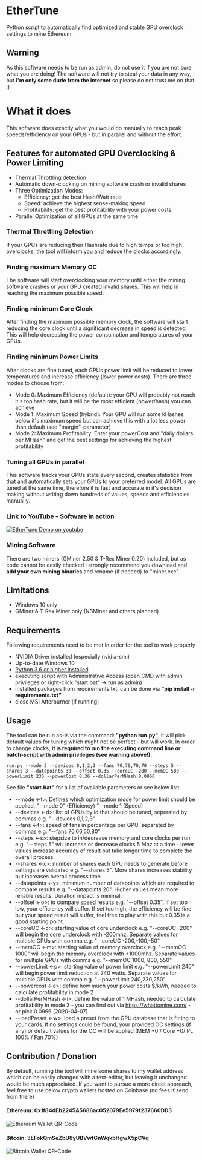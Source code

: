 # EtherTune
Python script to automatically find optimized and stable GPU overclock settings to mine Ethereum.


## Warning
As this software needs to be run as admin, do not use it if you are not sure what you are doing! The software will not try to steal your data in any way, but **i'm only some dude from the internet** so please do not trust me on that :)


# What it does
This software does exactly what you would do manually to reach peak speeds/efficiency on your GPUs - but in parallel and without the effort.

## Features for automated GPU Overclocking & Power Limiting
* Thermal Throttling detection
* Automatic down-clocking on mining software crash or invalid shares
* Three Optimization Modes: 
    * Efficiency: get the best Hash/Watt ratio
    * Speed: achieve the highest sense-making speed
    * Profitability: get the best profitability with your power costs
* Parallel Optimization of all GPUs at the same time

### Thermal Throttling Detection
If your GPUs are reducing their Hashrate due to high temps or too high overclocks, the tool will inform you and reduce the clocks accordingly.

### Finding maximum Memory OC
The software will start overclocking your memory until either the mining software crashes or your GPU created invalid shares. This will help in reaching the maximum possible speed.

### Finding minimum Core Clock
After finding the maximum possible memory clock, the software will start reducing the core clock until a significant decrease in speed is detected. This will help decreasing the power consumption and temperatures of your GPUs.

### Finding minimum Power Limits
After clocks are fine tuned, each GPUs power limit will be reduced to lower temperatures and increase efficiency (lower power costs). There are three modes to choose from:
* Mode 0: Maximum Efficiency (default): your GPU will probably not reach it's top hash rate, but it will be the most efficient (power/hash) you can achieve
* Mode 1: Maximum Speed (hybrid): Your GPU will run some kHashes below it's maximum speed but can achieve this with a lot less power than default (see "margin"-parameter)
* Mode 2: Maximum Profitability: Enter your powerCost and "daily dollars per MHash" and get the best settings for achieving the highest profitability

### Tuning all GPUs in parallel
This software tracks your GPUs state every second, creates statistics from that and automatically sets your GPUs to your preferred model. All GPUs are tuned at the same time, therefore it is fast and accurate in it's decision making without writing down hundreds of values, speeds and efficiencies manually.

### Link to YouTube - Software in action
[![EtherTune Demo on youtube](https://img.youtube.com/vi/tJo8EarZyzM/0.jpg)](https://www.youtube.com/watch?v=tJo8EarZyzM)

### Mining Software
There are two miners (GMiner 2.50 & T-Rex Miner 0.20) included, but as code cannot be easily checked i strongly recommend you download and **add your own mining binaries** and rename (if needed) to "miner.exe".

## Limitations
- Windows 10 only
- GMiner & T-Rex Miner only (NBMiner and others planned)

## Requirements
Following requirements need to be met in order for the tool to work properly
- NVIDIA Driver installed (especially nvidia-smi)
- Up-to-date Windows 10
- [Python 3.6 or higher installed](https://www.python.org/downloads/)
- executing script with Administrative Access (open CMD with admin privileges or right-click "start.bat" -> run as admin)
- installed packages from requirements.txt, can be done via **"pip install -r requirements.txt"**
- close MSI Afterburner (if running)

## Usage
The tool can be run as-is via the command: **"python run.py"**, it will pick default values for tuning which might not be perfect - but will work. In order to change clocks, **it is required to run the executing command line or batch-script with admin privileges (see warning above!).**
```
run.py --mode 2 --devices 0,1,2,3 --fans 70,70,70,70 --steps 5 --shares 3 --datapoints 30 --offset 0.35 --coreUC -200 --memOC 500 --powerLimit 235 --powerCost 0.36 --dollarPerMHash 0.0966
```

See file **"start.bat"** for a list of available parameters or see below list:
* --mode <-t>: Defines which optimization mode for power limit should be applied, "--mode 0" (Efficiency) "--mode 1 (Speed)
* --devices <-d>: list of GPUs by id that should be tuned, seperated by commas e.g. "--devices 0,1,2,3"
* --fans <-f>: speed of fans in percentage per GPU, separated by commas e.g. "--fans 70,66,50,80"
* --steps <-s>: stepsize to in/decrease memory and core clocks per run e.g. "--steps 5" will increase or decrease clocks 5 Mhz at a time - lower values increase accuracy of result but take longer time to complete the overall process
* --shares <-x>: number of shares each GPU needs to generate before settings are validated e.g. "--shares 5". More shares increases stability but increases overall process time
* --datapoints <-y>: minimum number of datapoints which are required to compare results e.g. "--datapoints 20". Higher values mean more reliable results. Duration impact is minimal.
* --offset <-o>: to compare speed results e.g. "--offset 0.35". If set too low, your efficiency will suffer. If set too high, the efficiency will be fine but your speed result will suffer, feel free to play with this but 0.35 is a good starting point.
* --coreUC <-c>: starting value of core underclock e.g. "--coreUC -200" will begin the core underclock with -200mhz. Separate values for multiple GPUs with comma e.g. "--coreUC -200,-100,-50"
* --memOC <-m>: starting value of memory overclock e.g. "--memOC 1000" will begin the memory overclock with +1000mhz. Separate values for multiple GPUs with comma e.g. "--memOC 1000, 800, 550"
* --powerLimit <-p>: starting value of power limit e.g. "--powerLimit 240" will begin power limit reduction at 240 watts. Separate values for multiple GPUs with comma e.g. "--powerLimit 240,230,250"
* --powercost <-e>: define how much your power costs $/kWh, needed to calculate profitability in mode 2
* --dollarPerMHash <-i>: define the value of 1 MHash, needed to calculate profitability in mode 2 - you can find out via https://whattomine.com/ - or pick 0.0966 (2020-04-07)
* --loadPreset <-w>: load a preset from the GPU database that is fitting to your cards. If no settings could be found, your provided OC settings (if any) or default values for the OC will be applied (MEM +0 / Core +0/ PL 100% / Fan 70%)

## Contribution / Donation
By default, running the tool will mine some shares to my wallet address which can be easily changed with a text-editor, but leaving it unchanged would be much appreciated.
If you want to pursue a more direct approach, feel free to use below crypto wallets hosted on Coinbase (no fees if send from there)
#### Ethereum: 0x1f84dEb2245A5686ac052079Ee5979f237660DD3 ####
![Ethereum Wallet QR-Code](https://github.com/FlavorSoft/EtherTune/blob/424de8790be9b1068cf67104d27e16efab4d63f1/img/ethereum-wallet.png)
#### Bitcoin: 3EFokQmSeZbU8yUBVwfGnWqkbHgwX5pCVq #### 
![Bitcoin Wallet QR-Code](https://github.com/FlavorSoft/EtherTune/blob/424de8790be9b1068cf67104d27e16efab4d63f1/img/bitcoin-wallet.png)